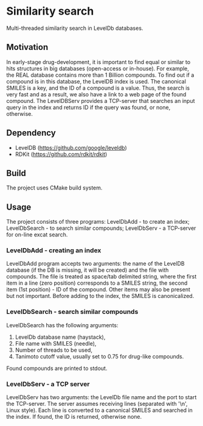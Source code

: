 # Similarity search
Multi-threaded similarity search in LevelDb databases. 

## Motivation
In early-stage drug-development, it is important to find equal or similar to hits structures in big databases (open-access or in-house). For example, the REAL database contains more than 1 Billion compounds. To find out if a compound is in this database, the LevelDB index is used. The canonical SMILES is a key, and the ID of a compound is a value. Thus, the search is very fast and as a result, we also have a link to a web page of the found compound. The LevelDBServ provides a TCP-server that searches an input query in the index and returns ID if the query was found, or none, otherwise. 

## Dependency
* LevelDB (https://github.com/google/leveldb)
* RDKit (https://github.com/rdkit/rdkit)

## Build
The project uses CMake build system.

## Usage
The project consists of three programs: LevelDbAdd - to create an index; LevelDbSearch - to search similar compounds; LevelDbServ - a TCP-server for on-line excat search.

### LevelDbAdd - creating an index

LevelDbAdd program accepts two arguments: the name of the LevelDB database (if the DB is missing, it will be created) and the file with compounds. The file is treated as space/tab delimited string, where the first item in a line (zero position) corresponds to a SMILES string, the second item (1st position) - ID of the compound. Other items may also be present but not important. Before adding to the index, the SMILES is canonicalized.

### LevelDbSearch - search similar compounds

LevelDbSearch has the following arguments:

1. LevelDb database name (haystack),
2. File name with SMILES (needle),
3. Number of threads to be used,
4. Tanimoto cutoff value, usually set to 0.75 for drug-like compounds.

Found compounds are printed to stdout.

### LevelDbServ - a TCP server

LevelDbServ has two arguments: the LevelDb file name and the port to start the TCP-server. 
The server assumes receiving lines (separated with '\n', Linux style). Each line is converted to a canonical SMILES and searched in the index. If found, the ID is returned, otherwise none.



